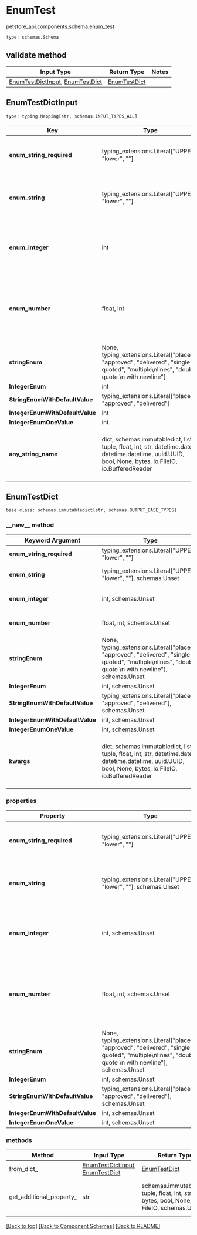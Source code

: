 # EnumTest
petstore_api.components.schema.enum_test
```
type: schemas.Schema
```

## validate method
Input Type | Return Type | Notes
------------ | ------------- | -------------
[EnumTestDictInput](#enumtestdictinput), [EnumTestDict](#enumtestdict) | [EnumTestDict](#enumtestdict) |

## EnumTestDictInput
```
type: typing.Mapping[str, schemas.INPUT_TYPES_ALL]
```
Key | Type |  Description | Notes
------------ | ------------- | ------------- | -------------
**enum_string_required** | typing_extensions.Literal["UPPER", "lower", ""] |  | must be one of ["UPPER", "lower", ""]
**enum_string** | typing_extensions.Literal["UPPER", "lower", ""] |  | [optional] must be one of ["UPPER", "lower", ""]
**enum_integer** | int |  | [optional] must be one of [1, -1] value must be a 32 bit integer
**enum_number** | float, int |  | [optional] must be one of [1.1, -1.2] value must be a 64 bit float
**stringEnum** | None, typing_extensions.Literal["placed", "approved", "delivered", "single quoted", "multiple\nlines", "double quote \n with newline"] |  | [optional]
**IntegerEnum** | int |  | [optional]
**StringEnumWithDefaultValue** | typing_extensions.Literal["placed", "approved", "delivered"] |  | [optional]
**IntegerEnumWithDefaultValue** | int |  | [optional]
**IntegerEnumOneValue** | int |  | [optional]
**any_string_name** | dict, schemas.immutabledict, list, tuple, float, int, str, datetime.date, datetime.datetime, uuid.UUID, bool, None, bytes, io.FileIO, io.BufferedReader | any string name can be used but the value must be the correct type | [optional]

## EnumTestDict
```
base class: schemas.immutabledict[str, schemas.OUTPUT_BASE_TYPES]
```
### &lowbar;&lowbar;new&lowbar;&lowbar; method
Keyword Argument | Type | Description | Notes
---------------- | ---- | ----------- | -----
**enum_string_required** | typing_extensions.Literal["UPPER", "lower", ""] |  | must be one of ["UPPER", "lower", ""]
**enum_string** | typing_extensions.Literal["UPPER", "lower", ""], schemas.Unset |  | [optional] must be one of ["UPPER", "lower", ""]
**enum_integer** | int, schemas.Unset |  | [optional] must be one of [1, -1] value must be a 32 bit integer
**enum_number** | float, int, schemas.Unset |  | [optional] must be one of [1.1, -1.2] value must be a 64 bit float
**stringEnum** | None, typing_extensions.Literal["placed", "approved", "delivered", "single quoted", "multiple\nlines", "double quote \n with newline"], schemas.Unset |  | [optional]
**IntegerEnum** | int, schemas.Unset |  | [optional]
**StringEnumWithDefaultValue** | typing_extensions.Literal["placed", "approved", "delivered"], schemas.Unset |  | [optional]
**IntegerEnumWithDefaultValue** | int, schemas.Unset |  | [optional]
**IntegerEnumOneValue** | int, schemas.Unset |  | [optional]
**kwargs** | dict, schemas.immutabledict, list, tuple, float, int, str, datetime.date, datetime.datetime, uuid.UUID, bool, None, bytes, io.FileIO, io.BufferedReader | any string name can be used but the value must be the correct type | [optional] typed value is accessed with the get_additional_property_ method

### properties
Property | Type | Description | Notes
-------- | ---- | ----------- | -----
**enum_string_required** | typing_extensions.Literal["UPPER", "lower", ""] |  | must be one of ["UPPER", "lower", ""]
**enum_string** | typing_extensions.Literal["UPPER", "lower", ""], schemas.Unset |  | [optional] must be one of ["UPPER", "lower", ""]
**enum_integer** | int, schemas.Unset |  | [optional] must be one of [1, -1] value must be a 32 bit integer
**enum_number** | float, int, schemas.Unset |  | [optional] must be one of [1.1, -1.2] value must be a 64 bit float
**stringEnum** | None, typing_extensions.Literal["placed", "approved", "delivered", "single quoted", "multiple\nlines", "double quote \n with newline"], schemas.Unset |  | [optional]
**IntegerEnum** | int, schemas.Unset |  | [optional]
**StringEnumWithDefaultValue** | typing_extensions.Literal["placed", "approved", "delivered"], schemas.Unset |  | [optional]
**IntegerEnumWithDefaultValue** | int, schemas.Unset |  | [optional]
**IntegerEnumOneValue** | int, schemas.Unset |  | [optional]

### methods
Method | Input Type | Return Type | Notes
------ | ---------- | ----------- | ------
from_dict_ | [EnumTestDictInput](#enumtestdictinput), [EnumTestDict](#enumtestdict) | [EnumTestDict](#enumtestdict) | a constructor
get_additional_property_ | str | schemas.immutabledict, tuple, float, int, str, bytes, bool, None, FileIO, schemas.Unset | provides type safety for additional properties

[[Back to top]](#top) [[Back to Component Schemas]](../../../README.md#Component-Schemas) [[Back to README]](../../../README.md)

